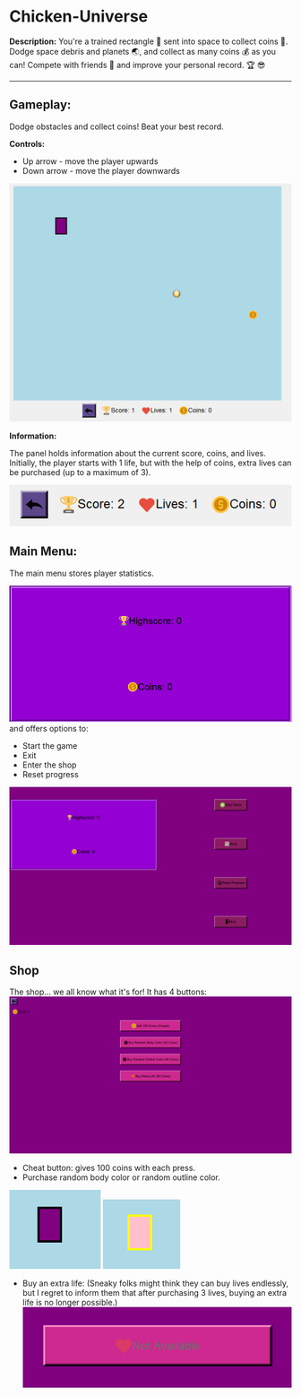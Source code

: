 # Chicken-Universe
**Description:** You're a trained rectangle :black_square_button: sent into space to collect coins  :money_with_wings:. Dodge space debris and planets :earth_asia:, and collect as many coins :moneybag: as you can! Compete with friends :busts_in_silhouette: and improve your personal record. :trophy: :sunglasses:
___
## Gameplay:
Dodge obstacles and collect coins! Beat your best record.

**Controls:**
+ Up arrow - move the player upwards
+ Down arrow - move the player downwards

![game](./Game/Assets/ScreenShots/game.png)

**Information:**

The panel holds information about the current score, coins, and lives. Initially, the player starts with 1 life, but with the help of coins, extra lives can be purchased (up to a maximum of 3).

![game](./Game/Assets/ScreenShots/infoPanel.png)
## Main Menu:
The main menu stores player statistics. 

![game](./Game/Assets/ScreenShots/scorePanel.png)
and offers options to:
+ Start the game
+ Exit
+ Enter the shop
+ Reset progress

![game](./Game/Assets/ScreenShots/mainMenu.png)

## Shop
The shop... we all know what it's for! It has 4 buttons:
![game](./Game/Assets/ScreenShots/shop.png)

+ Cheat button: gives 100 coins with each press.
+ Purchase random body color or random outline color.

![game](./Game/Assets/ScreenShots/basicPlayer.png) ![game](./Game/Assets/ScreenShots/secondPlayer.png) 
+ Buy an extra life: (Sneaky folks might think they can buy lives endlessly, but I regret to inform them that after purchasing 3 lives, buying an extra life is no longer possible.)
![game](./Game/Assets/ScreenShots/lives.png)
